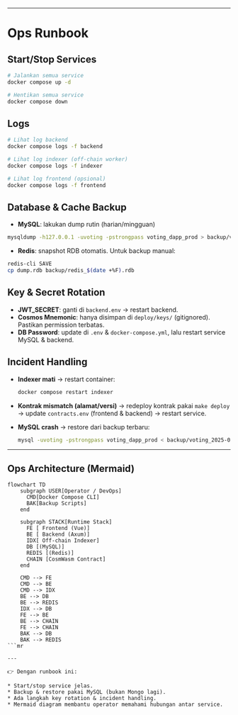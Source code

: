 
---

# Ops Runbook

## Start/Stop Services

```bash
# Jalankan semua service
docker compose up -d

# Hentikan semua service
docker compose down
```

## Logs

```bash
# Lihat log backend
docker compose logs -f backend

# Lihat log indexer (off-chain worker)
docker compose logs -f indexer

# Lihat log frontend (opsional)
docker compose logs -f frontend
```

## Database & Cache Backup

* **MySQL**: lakukan dump rutin (harian/mingguan)

```bash
mysqldump -h127.0.0.1 -uvoting -pstrongpass voting_dapp_prod > backup/voting_$(date +%F).sql
```

* **Redis**: snapshot RDB otomatis. Untuk backup manual:

```bash
redis-cli SAVE
cp dump.rdb backup/redis_$(date +%F).rdb
```

## Key & Secret Rotation

* **JWT\_SECRET**: ganti di `backend.env` → restart backend.
* **Cosmos Mnemonic**: hanya disimpan di `deploy/keys/` (gitignored). Pastikan permission terbatas.
* **DB Password**: update di `.env` & `docker-compose.yml`, lalu restart service MySQL & backend.

## Incident Handling

* **Indexer mati**
  → restart container:

  ```bash
  docker compose restart indexer
  ```

* **Kontrak mismatch (alamat/versi)**
  → redeploy kontrak pakai `make deploy` → update `contracts.env` (frontend & backend) → restart service.

* **MySQL crash**
  → restore dari backup terbaru:

  ```bash
  mysql -uvoting -pstrongpass voting_dapp_prod < backup/voting_2025-09-13.sql
  ```

---

## Ops Architecture (Mermaid)

```mermaid
flowchart TD
    subgraph USER[Operator / DevOps]
      CMD[Docker Compose CLI]
      BAK[Backup Scripts]
    end

    subgraph STACK[Runtime Stack]
      FE [ Frontend (Vue)]
      BE [ Backend (Axum)]
      IDX[ Off-chain Indexer]
      DB [(MySQL)]
      REDIS [(Redis)]
      CHAIN [CosmWasm Contract]
    end

    CMD --> FE
    CMD --> BE
    CMD --> IDX
    BE --> DB
    BE --> REDIS
    IDX --> DB
    FE --> BE
    BE --> CHAIN
    FE --> CHAIN
    BAK --> DB
    BAK --> REDIS
```mr

---

👉 Dengan runbook ini:

* Start/stop service jelas.
* Backup & restore pakai MySQL (bukan Mongo lagi).
* Ada langkah key rotation & incident handling.
* Mermaid diagram membantu operator memahami hubungan antar service.
